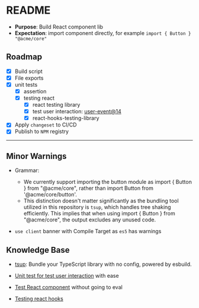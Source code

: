 # README

- **Purpose**: Build React component lib
- **Expectation**: import component directly, for example `import { Button } "@acme/core"`

## Roadmap

- [x] Build script
- [x] File exports
- [x] unit tests
  - [x] assertion
  - [x] testing react
    - [x] react testing library
    - [x] test user interaction: [user-event@14](https://testing-library.com/docs/user-event/intro)
    - [x] react-hooks-testing-library
- [x] Apply `changeset` to CI/CD
- [x] Publish to `NPM` registry

---

## Minor Warnings

- Grammar:

  - We currently support importing the button module as import { Button } from "@acme/core", rather than import Button from '@acme/core/button'.
  - This distinction doesn't matter significantly as the bundling tool utilized in this repository is `tsup`, which handles tree shaking efficiently. This implies that when using import { Button } from "@acme/core", the output excludes any unused code.

- `use client` banner with Compile Target as `es5` has warnings

## Knowledge Base

- [tsup](https://tsup.egoist.dev/#generate-declaration-file): Bundle your TypeScript library with no config, powered by esbuild.

- [Unit test for test user interaction](https://testing-library.com/docs/user-event/intro) with ease
- [Test React component](https://testing-library.com/docs/) without going to eval
- [Testing react hooks](https://react-hooks-testing-library.com/)
